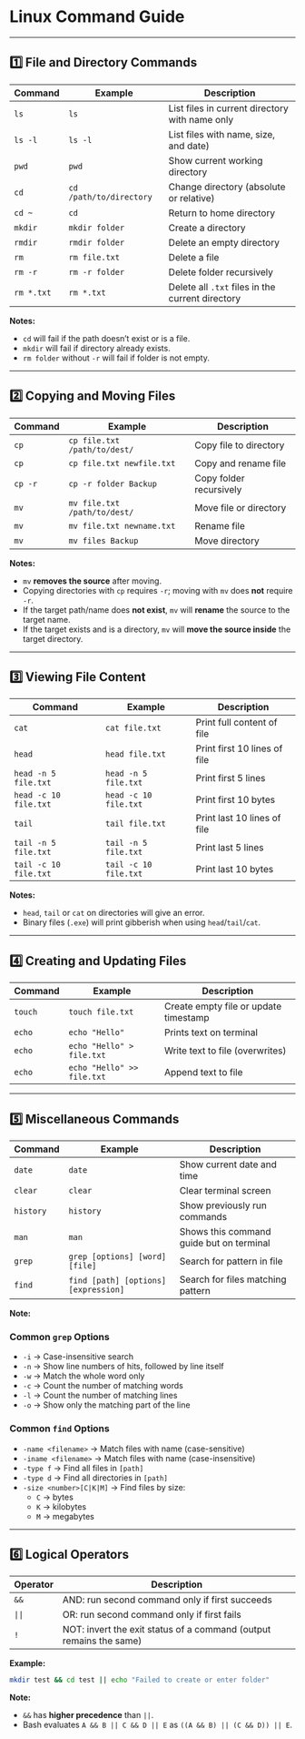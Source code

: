 # **Linux Command Guide**

---

## **1️⃣ File and Directory Commands**

| Command | Example | Description |
|---------|---------|-------------|
| `ls` | `ls` | List files in current directory with name only |
| `ls -l` | `ls -l` | List files with name, size, and date) |
| `pwd` | `pwd` | Show current working directory |
| `cd` | `cd /path/to/directory` | Change directory (absolute or relative) |
| `cd ~` | `cd` | Return to home directory |
| `mkdir` | `mkdir folder` | Create a directory |
| `rmdir` | `rmdir folder` | Delete an empty directory |
| `rm` | `rm file.txt` | Delete a file |
| `rm -r` | `rm -r folder` | Delete folder recursively |
| `rm *.txt` | `rm *.txt` | Delete all `.txt` files in the current directory |

**Notes:**
- `cd` will fail if the path doesn’t exist or is a file.
- `mkdir` will fail if directory already exists.
- `rm folder` without `-r` will fail if folder is not empty.

---

## **2️⃣ Copying and Moving Files**

| Command | Example | Description |
|---------|---------|-------------|
| `cp` | `cp file.txt /path/to/dest/` | Copy file to directory |
| `cp` | `cp file.txt newfile.txt` | Copy and rename file |
| `cp -r` | `cp -r folder Backup` | Copy folder recursively |
| `mv` | `mv file.txt /path/to/dest/` | Move file or directory |
| `mv` | `mv file.txt newname.txt` | Rename file |
| `mv` | `mv files Backup` | Move directory  |

**Notes:**
- `mv` **removes the source** after moving.  
- Copying directories with `cp` requires `-r`; moving with `mv` does **not** require `-r`.  
- If the target path/name does **not exist**, `mv` will **rename** the source to the target name.  
- If the target exists and is a directory, `mv` will **move the source inside** the target directory.

---

## **3️⃣ Viewing File Content**

| Command | Example | Description |
|---------|---------|-------------|
| `cat` | `cat file.txt` | Print full content of file |
| `head` | `head file.txt` | Print first 10 lines of file |
| `head -n 5 file.txt` | `head -n 5 file.txt` | Print first 5 lines |
| `head -c 10 file.txt` | `head -c 10 file.txt` | Print first 10 bytes |
| `tail` | `tail file.txt` | Print last 10 lines of file |
| `tail -n 5 file.txt` | `tail -n 5 file.txt` | Print last 5 lines |
| `tail -c 10 file.txt` | `tail -c 10 file.txt` | Print last 10 bytes |

**Notes:**
- `head`, `tail` or `cat` on directories will give an error.
- Binary files (`.exe`) will print gibberish when using `head`/`tail`/`cat`.

---

## **4️⃣ Creating and Updating Files**

| Command | Example | Description |
|---------|---------|-------------|
| `touch` | `touch file.txt` | Create empty file or update timestamp |
| `echo` | `echo "Hello"` | Prints text on terminal |
| `echo` | `echo "Hello" > file.txt` | Write text to file (overwrites) |
| `echo` | `echo "Hello" >> file.txt` | Append text to file |

---

## **5️⃣ Miscellaneous Commands**

| Command | Example | Description |
|---------|---------|-------------|
| `date` | `date` | Show current date and time |
| `clear` | `clear` | Clear terminal screen |
| `history` | `history` | Show previously run commands |
| `man` | `man` | Shows this command guide but on terminal |
| `grep` | `grep [options] [word] [file]` | Search for pattern in file |
| `find` | `find [path] [options] [expression]` | Search for files matching pattern |

**Note:**
### **Common `grep` Options**
  - `-i` → Case-insensitive search
  - `-n` → Show line numbers of hits, followed by line itself
  - `-w` → Match the whole word only
  - `-c` → Count the number of matching words
  - `-l` → Count the number of matching lines
  - `-o` → Show only the matching part of the line

### **Common `find` Options**
  - `-name <filename>` → Match files with name (case-sensitive)
  - `-iname <filename>` → Match files with name (case-insensitive)
  - `-type f` → Find all files in `[path]`
  - `-type d` → Find all directories in `[path]`
  - `-size <number>[C|K|M]` → Find files by size:
      - `C` → bytes
      - `K` → kilobytes
      - `M` → megabytes

---

## **6️⃣ Logical Operators**

| Operator | Description |
|----------|-------------|
| `&&` | AND: run second command only if first succeeds |
| `\|\|` | OR: run second command only if first fails |
| `!` | NOT: invert the exit status of a command (output remains the same) |

**Example:**
```bash
mkdir test && cd test || echo "Failed to create or enter folder"
```

**Note:**
- `&&` has **higher precedence** than `||`.
- Bash evaluates `A && B || C && D || E` as `((A && B) || (C && D)) || E`.


